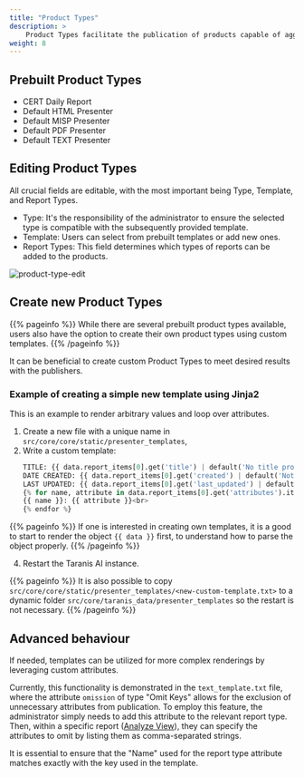 ```yaml
---
title: "Product Types"
description: >
    Product Types facilitate the publication of products capable of aggregating multiple report items.
weight: 8
---
```


## Prebuilt Product Types
- CERT Daily Report
- Default HTML Presenter
- Default MISP Presenter
- Default PDF Presenter
- Default TEXT Presenter

## Editing Product Types
All crucial fields are editable, with the most important being Type, Template, and Report Types.

- Type: It's the responsibility of the administrator to ensure the selected type is compatible with the subsequently provided template.
- Template: Users can select from prebuilt templates or add new ones.
- Report Types: This field determines which types of reports can be added to the products.

![product-type-edit](/docs/product_type_edit.png)

## Create new Product Types

{{% pageinfo %}}
    While there are several prebuilt product types available, users also have the option to create their own product types using custom templates.
{{% /pageinfo %}}

It can be beneficial to create custom Product Types to meet desired results with the publishers.

### Example of creating a simple new template using Jinja2
This is an example to render arbitrary values and loop over attributes.
1. Create a new file with a unique name in `src/core/core/static/presenter_templates`,
2. Write a custom template:
    ```python
    TITLE: {{ data.report_items[0].get('title') | default('No title provided', true) }}<br>
    DATE CREATED: {{ data.report_items[0].get('created') | default('Not available', true) }}<br>
    LAST UPDATED: {{ data.report_items[0].get('last_updated') | default('Not available', true) }}<br>
    {% for name, attribute in data.report_items[0].get('attributes').items() %}
    {{ name }}: {{ attribute }}<br>
    {% endfor %}
    ```

{{% pageinfo %}}
If one is interested in creating own templates, it is a good to start to render the object `{{ data }}` first, to understand how to parse the object properly.
{{% /pageinfo %}}

4. Restart the Taranis AI instance.

{{% pageinfo %}}
It is also possible to copy `src/core/core/static/presenter_templates/<new-custom-template.txt>` to a dynamic folder `src/core/taranis_data/presenter_templates` so the restart is not necessary.
{{% /pageinfo %}}


## Advanced behaviour
If needed, templates can be utilized for more complex renderings by leveraging custom attributes. 

Currently, this functionality is demonstrated in the `text_template.txt` file, where the attribute `omission` of type "Omit Keys" allows for the exclusion of unnecessary attributes from publication. To employ this feature, the administrator simply needs to add this attribute to the relevant report type. Then, within a specific report ([Analyze View](/docs/analyze)), they can specify the attributes to omit by listing them as comma-separated strings. 

It is essential to ensure that the "Name" used for the report type attribute matches exactly with the key used in the template. 
